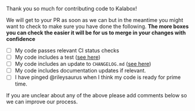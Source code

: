 Thank you so much for contributing code to Kalabox!

We will get to your PR as soon as we can but in the meantime you might want to
check to make sure you have done the following. **The more boxes you can check
the easier it will be for us to merge in your changes with confidence**

- [ ] My code passes relevant CI status checks
- [ ] My code includes a test ([see here](https://github.com/kalabox/kalabox-cli/blob/HEAD/CONTRIBUTING.md))
- [ ] My code includes an update to `CHANGELOG.md` ([see here](https://github.com/kalabox/kalabox-cli/blob/HEAD/CHANGELOG.md))
- [ ] My code includes documentation updates if relevant.
- [ ] I have pinged @rileysaurus when I think my code is ready for prime time.

If you are unclear about any of the above please add comments below so we can
improve our process.

